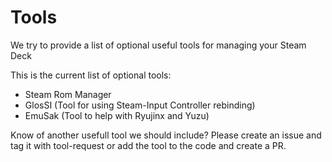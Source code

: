 # Tools
We try to provide a list of optional useful tools for managing your Steam Deck

This is the current list of optional tools:
- Steam Rom Manager
- GlosSI (Tool for using Steam-Input Controller rebinding)
- EmuSak (Tool to help with Ryujinx and Yuzu)

Know of another usefull tool we should include?
Please create an issue and tag it with tool-request or add the tool to the code and create a PR.